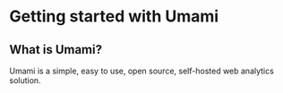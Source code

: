 # Getting started with Umami

## What is Umami?

Umami is a simple, easy to use, open source, self-hosted web analytics solution. 
